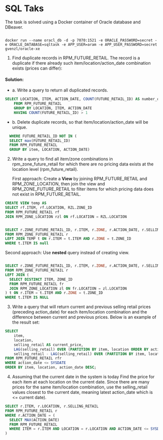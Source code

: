 

# SQL Taks


The task is solved using a Docker container of Oracle database and DBeaver.

```console 

docker run --name oracl_db -d -p 7070:1521 -e ORACLE_PASSWORD=secret -e ORACLE_DATABASE=sqltask -e APP_USER=aram -e APP_USER_PASSWORD=secret gvenzl/oracle-xe

```
    
1. Find duplicate records in RPM_FUTURE_RETAIL. The record is a duplicate if there already such item/location/action_date combination exists (prices can differ):


#### Solution: 

 - a. Write a query to return all duplicated records. 

``` sql 
SELECT LOCATION, ITEM, ACTION_DATE, COUNT(FUTURE_RETAIL_ID) AS number_of_dupl  
	FROM RPM_FUTURE_RETAIL 
	GROUP BY LOCATION, ITEM, ACTION_DATE 
	HAVING COUNT(FUTURE_RETAIL_ID) > 1
  ```
  - b. Delete duplicate records, so that item/location/action_date will be unique.
  
  ``` sql  DELETE FROM RPM_FUTURE_RETAIL 
	WHERE FUTURE_RETAIL_ID NOT IN (
	SELECT max(FUTURE_RETAIL_ID) 
	FROM RPM_FUTURE_RETAIL 
	GROUP BY item, LOCATION, ACTION_DATE) 
  ```

2. Write a query to find all item/zone combinations in rpm_zone_future_retail for which there are no pricing data exists at the location level (rpm_future_retail).



    First approach: Create a **View** by joining RPM_FUTURE_RETAIL and RPM_ZONE_LOCATION, then join the view and RPM_ZONE_FUTURE_RETAIL to filter items for which pricing data does not exist in RPM_FUTURE_RETAIL.

``` sql 
CREATE VIEW temp AS 
SELECT rf.ITEM, rf.LOCATION, RZL.ZONE_ID 
FROM RPM_FUTURE_RETAIL rf
JOIN RPM_ZONE_LOCATION rzl ON rf.LOCATION = RZL.LOCATION 


SELECT r.ZONE_FUTURE_RETAIL_ID, r.ITEM, r.ZONE, r.ACTION_DATE, r.SELLING_RETAIL 
FROM RPM_ZONE_FUTURE_RETAIL r 
LEFT JOIN TEMP t ON r.ITEM = t.ITEM AND r.ZONE = t.ZONE_ID 
WHERE t.ITEM IS null
```

  Second approach: Use **nested** query instead of creating view.


``` sql 

SELECT r.ZONE_FUTURE_RETAIL_ID, r.ITEM, r.ZONE, r.ACTION_DATE, r.SELLING_RETAIL
FROM RPM_ZONE_FUTURE_RETAIL r
LEFT JOIN (
  SELECT DISTINCT ITEM, ZONE_ID
  FROM RPM_FUTURE_RETAIL fr
  JOIN RPM_ZONE_LOCATION zl ON fr.LOCATION = zl.LOCATION
) t ON r.ITEM = t.ITEM AND r.ZONE = t.ZONE_ID
WHERE t.ITEM IS NULL
```

3. Write a query that will return current and previous selling retail prices (preceding action_date) for each item/location combination and the difference between current and previous prices. Below is an example of the result set:

``` sql 
SELECT 
    item, 
    location, 
    selling_retail AS current_price, 
    LAG(selling_retail) OVER (PARTITION BY item, location ORDER BY action_date) AS previous_price,
    selling_retail - LAG(selling_retail) OVER (PARTITION BY item, location ORDER BY action_date) AS price_difference
FROM RPM_FUTURE_RETAIL rfr  
WHERE action_date <= SYSDATE
ORDER BY item, location, action_date DESC;
```




4.  Assuming that the current date in the system is today
     Find the price for each item at each location on the current date. Since there are many prices for the same item/location combination, use the selling_retail values closest to the current  date, meaning latest action_date which is  <= current date).

``` sql 
SELECT r.ITEM, r.LOCATION, r.SELLING_RETAIL
FROM RPM_FUTURE_RETAIL r
WHERE r.ACTION_DATE = (
  SELECT MAX(ACTION_DATE)
  FROM RPM_FUTURE_RETAIL
  WHERE ITEM = r.ITEM AND LOCATION = r.LOCATION AND ACTION_DATE <= SYSDATE 
) 
```